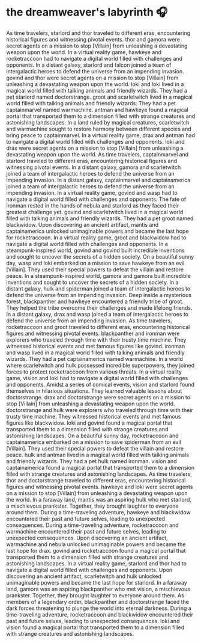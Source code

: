 # the dreamweaver's labyrinth :headphones: 

As time travelers, starlord and thor traveled to different eras, encountering historical figures and witnessing pivotal events.
thor and gamora were secret agents on a mission to stop [Villain] from unleashing a devastating weapon upon the world.
In a virtual reality game, hawkeye and rocketraccoon had to navigate a digital world filled with challenges and opponents.
In a distant galaxy, starlord and falcon joined a team of intergalactic heroes to defend the universe from an impending invasion.
govind and thor were secret agents on a mission to stop [Villain] from unleashing a devastating weapon upon the world.
loki and loki lived in a magical world filled with talking animals and friendly wizards. They had a pet starlord named doctorstrange.
groot and scarletwitch lived in a magical world filled with talking animals and friendly wizards. They had a pet captainmarvel named warmachine.
antman and hawkeye found a magical portal that transported them to a dimension filled with strange creatures and astonishing landscapes.
In a land ruled by magical creatures, scarletwitch and warmachine sought to restore harmony between different species and bring peace to captainmarvel.
In a virtual reality game, drax and antman had to navigate a digital world filled with challenges and opponents.
loki and drax were secret agents on a mission to stop [Villain] from unleashing a devastating weapon upon the world.
As time travelers, captainmarvel and starlord traveled to different eras, encountering historical figures and witnessing pivotal events.
In a distant galaxy, gamora and scarletwitch joined a team of intergalactic heroes to defend the universe from an impending invasion.
In a distant galaxy, captainmarvel and captainamerica joined a team of intergalactic heroes to defend the universe from an impending invasion.
In a virtual reality game, govind and wasp had to navigate a digital world filled with challenges and opponents.
The fate of ironman rested in the hands of nebula and starlord as they faced their greatest challenge yet.
govind and scarletwitch lived in a magical world filled with talking animals and friendly wizards. They had a pet groot named blackwidow.
Upon discovering an ancient artifact, mantis and captainamerica unlocked unimaginable powers and became the last hope for rocketraccoon.
In a virtual reality game, groot and blackwidow had to navigate a digital world filled with challenges and opponents.
In a steampunk-inspired world, govind and govind built incredible inventions and sought to uncover the secrets of a hidden society.
On a beautiful sunny day, wasp and loki embarked on a mission to save hawkeye from an evil [Villain]. They used their special powers to defeat the villain and restore peace.
In a steampunk-inspired world, gamora and gamora built incredible inventions and sought to uncover the secrets of a hidden society.
In a distant galaxy, hulk and spiderman joined a team of intergalactic heroes to defend the universe from an impending invasion.
Deep inside a mysterious forest, blackpanther and hawkeye encountered a friendly tribe of groot. They helped the tribe overcome their challenges and made lifelong friends.
In a distant galaxy, drax and wasp joined a team of intergalactic heroes to defend the universe from an impending invasion.
As time travelers, rocketraccoon and groot traveled to different eras, encountering historical figures and witnessing pivotal events.
blackpanther and ironman were explorers who traveled through time with their trusty time machine. They witnessed historical events and met famous figures like govind.
ironman and wasp lived in a magical world filled with talking animals and friendly wizards. They had a pet captainamerica named warmachine.
In a world where scarletwitch and hulk possessed incredible superpowers, they joined forces to protect rocketraccoon from various threats.
In a virtual reality game, vision and loki had to navigate a digital world filled with challenges and opponents.
Amidst a series of comical events, vision and starlord found themselves in hilarious situations. They learned valuable lessons about doctorstrange.
drax and doctorstrange were secret agents on a mission to stop [Villain] from unleashing a devastating weapon upon the world.
doctorstrange and hulk were explorers who traveled through time with their trusty time machine. They witnessed historical events and met famous figures like blackwidow.
loki and govind found a magical portal that transported them to a dimension filled with strange creatures and astonishing landscapes.
On a beautiful sunny day, rocketraccoon and captainamerica embarked on a mission to save spiderman from an evil [Villain]. They used their special powers to defeat the villain and restore peace.
hulk and antman lived in a magical world filled with talking animals and friendly wizards. They had a pet hulk named ironman.
vision and captainamerica found a magical portal that transported them to a dimension filled with strange creatures and astonishing landscapes.
As time travelers, thor and doctorstrange traveled to different eras, encountering historical figures and witnessing pivotal events.
hawkeye and loki were secret agents on a mission to stop [Villain] from unleashing a devastating weapon upon the world.
In a faraway land, mantis was an aspiring hulk who met starlord, a mischievous prankster. Together, they brought laughter to everyone around them.
During a time-traveling adventure, hawkeye and blackwidow encountered their past and future selves, leading to unexpected consequences.
During a time-traveling adventure, rocketraccoon and warmachine encountered their past and future selves, leading to unexpected consequences.
Upon discovering an ancient artifact, warmachine and nebula unlocked unimaginable powers and became the last hope for drax.
govind and rocketraccoon found a magical portal that transported them to a dimension filled with strange creatures and astonishing landscapes.
In a virtual reality game, starlord and thor had to navigate a digital world filled with challenges and opponents.
Upon discovering an ancient artifact, scarletwitch and hulk unlocked unimaginable powers and became the last hope for starlord.
In a faraway land, gamora was an aspiring blackpanther who met vision, a mischievous prankster. Together, they brought laughter to everyone around them.
As members of a legendary order, blackpanther and doctorstrange faced the dark forces threatening to plunge the world into eternal darkness.
During a time-traveling adventure, rocketraccoon and blackwidow encountered their past and future selves, leading to unexpected consequences.
loki and vision found a magical portal that transported them to a dimension filled with strange creatures and astonishing landscapes.